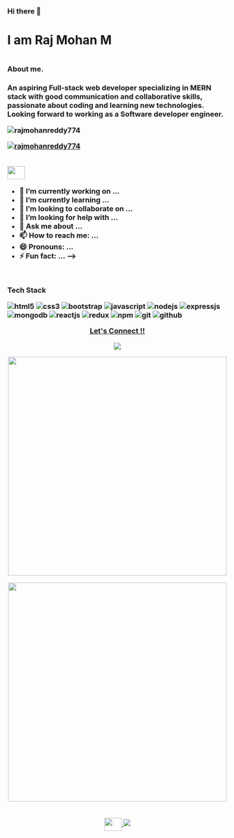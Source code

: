 ### Hi there 👋
<h1>I am Raj Mohan M<h1>
  
  <h3>About me.<h3>
<p>An aspiring Full-stack web developer specializing in MERN stack with good communication and collaborative skills, passionate about coding and learning new technologies. Looking forward to working as a Software developer engineer.<p>
  <p align="left"> <img src="https://komarev.com/ghpvc/?username=rajmohanreddy774&label=Profile%20views&color=0e75b6&style=flat" alt="rajmohanreddy774" /> </p>
<p align="left"> <a href="https://github.com/ryo-ma/github-profile-trophy"><img src="https://github-profile-trophy.vercel.app/?username=rajmohanreddy774" alt="rajmohanreddy774" /></a> </p>
 <br>
<a href="https://www.linkedin.com/in/raj-mohan-m-9753ab1aa/" target="blank">
  <img align="center" src="https://raw.githubusercontent.com/rahuldkjain/github-profile-readme-generator/master/src/images/icons/Social/linked-in-alt.svg"  height="30" width="40" />
  </a>

  




- 🔭 I’m currently working on ...
- 🌱 I’m currently learning ...
- 👯 I’m looking to collaborate on ...
- 🤔 I’m looking for help with ...
- 💬 Ask me about ...
- 📫 How to reach me: ...
- 😄 Pronouns: ...
- ⚡ Fun fact: ...
-->
<br>
    <p>Tech Stack</p>
  
<img src="https://img.shields.io/badge/HTML5-E34F26?style=for-the-badge&logo=html5&logoColor=white" alt="html5"/>
<img src="https://img.shields.io/badge/CSS3-1572B6?style=for-the-badge&logo=css3&logoColor=white" alt="css3"/>
<img src="https://img.shields.io/badge/Bootstrap-563D7C?style=for-the-badge&logo=bootstrap&logoColor=white" alt="bootstrap"/>
<img src="https://img.shields.io/badge/JavaScript-323330?style=for-the-badge&logo=javascript&logoColor=F7DF1E" alt="javascript"/>
<img src="https://img.shields.io/badge/Node.js-339933?style=for-the-badge&logo=nodedotjs&logoColor=white" alt="nodejs" />
<img src="https://img.shields.io/badge/Express.js-000000?style=for-the-badge&logo=express&logoColor=white" alt="expressjs"/>
<img src="https://img.shields.io/badge/MongoDB-4EA94B?style=for-the-badge&logo=mongodb&logoColor=white" alt="mongodb"/>
<img src="https://img.shields.io/badge/React-20232A?style=for-the-badge&logo=react&logoColor=61DAFB" alt="reactjs" />
<img src="https://img.shields.io/badge/Redux-593D88?style=for-the-badge&logo=redux&logoColor=white" alt="redux" />
<img src="https://img.shields.io/badge/npm-CB3837?style=for-the-badge&logo=npm&logoColor=white" alt="npm"/>
  <img src="https://img.shields.io/badge/Git-f44d27?style=for-the-badge&logo=git&logoColor=white" alt="git"/>
<img src="https://img.shields.io/badge/GitHub-100000?style=for-the-badge&logo=github&logoColor=white" alt="github"/>
</p>
    <a href="https://www.linkedin.com/in/raj-mohan-m-9753ab1aa/ target="blank">
<div onclick="parent.location='https://www.linkedin.com/in/raj-mohan-m-9753ab1aa/'" align="center"><p>Let's Connect !!</p><img   src="https://raw.githubusercontent.com/ShahriarShafin/ShahriarShafin/main/Assets/handshake.gif"></div>
  </a>

<div align="center">
<!-- 
<img align="center" src="https://github-readme-stats.vercel.app/api?username=harsh244007&show_icons=true&theme=radical"> -->

  
   <div align="center">  
     
  <p align="center">
  <img align="center" src="https://github-readme-stats.vercel.app/api/top-langs?username=rajmohanreddy774
&hide=c%23,powershell,Mathematica,Ruby,Objective-C,Objective-C%2b%2b,Cuda&title_color=61dafb&text_color=ffffff&icon_color=61dafb&bg_color=20232a&langs_count=8&layout=compact&show_icons=true&theme=radical&border_color=61dafb&hide_border=true" width=500 /></p> 
 
   

<p align="center">
<img align="center" src="https://github-readme-streak-stats.herokuapp.com/?user=rajmohanreddy774
&show_icons=true&theme=react&border_color=61dafb&hide_border=true" width=500/></p> 
 
   
   
</p>  
     
     
     
  
  <br>

<a href="https://www.linkedin.com/in/raj-mohan-m-9753ab1aa/" target="blank">
  <img align="center" src="https://raw.githubusercontent.com/rahuldkjain/github-profile-readme-generator/master/src/images/icons/Social/linked-in-alt.svg"  height="30" width="40" />
  </a>

  <img  src="https://raw.githubusercontent.com/Trilokia/Trilokia/379277808c61ef204768a61bbc5d25bc7798ccf1/bottom_header.svg">

